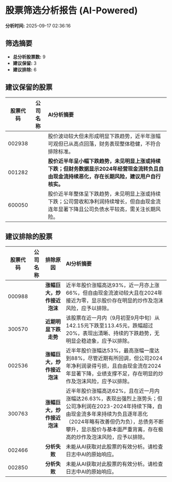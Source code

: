 # 股票筛选分析报告 (AI-Powered)

**分析时间:** 2025-09-17 02:36:16

## 筛选摘要

- **总分析股票数:** 9
- **建议保留:** 3
- **建议排除:** 6

## 建议保留的股票

| 股票代码 | 公司名称 | AI分析摘要 |
|:---:|:---:|:---|
| 002938 |  | 股价波动较大但未形成明显下跌趋势，近半年涨幅可观但已从高点回落，财务表现整体稳健，不符合排除标准。 |
| 001282 |  | **股价近半年呈小幅下跌趋势，未见明显上涨或持续下跌；但财务数据显示2024年经营现金流转负且自由现金流持续恶化，存在长期风险，建议用户自行核实。** |
| 600050 |  | 股价近半年整体呈下跌趋势，未见明显上涨或持续下跌；公司营收和净利润持续增长，但自由现金流连年显著下降且公司负债水平较高，需关注长期风险。 |

## 建议排除的股票

| 股票代码 | 公司名称 | 排除原因 | AI分析摘要 |
|:---:|:---:|:---:|:---|
| 000988 |  | **涨幅巨大，炒作接近泡沫** | 近半年股价涨幅高达93%，近一月亦上涨66%，但自由现金流波动较大且在2024年接近为零，显示股价存在明显的炒作及泡沫风险，应予以排除。 |
| 300570 |  | **近期明显下跌走势** | 该股票在近一月内（9月初至9月中旬）从142.15元下跌至113.45元，跌幅超过20%，表现出清晰、持续的下跌趋势，无明显企稳迹象，应予以排除。 |
| 002536 |  | **涨幅巨大，炒作接近泡沫** | 近半年股价涨幅达53%，最高涨幅一度达到88%，尽管近期有所回调，但公司2024年净利润录得亏损，且自由现金流在2024年显著下降，业绩支撑不足，存在明显的炒作及泡沫风险，应予以排除。 |
| 300763 |  | **涨幅巨大，炒作接近泡沫** | 近半年股价涨幅高达62%，且在近一月内涨幅达26.63%，表现出强烈上涨势头；但公司净利润在2023-2024年持续下降，自由现金流多年来持续为负且逐年恶化（2024年略有改善但仍为负），总债务不断攀升，显示股价与基本面严重背离，存在极高的炒作及泡沫风险，应予以排除。 |
| 002466 |  | **分析失败** | 未能从AI获取对此股票的有效分析。请检查日志中AI的原始响应。 |
| 002850 |  | **分析失败** | 未能从AI获取对此股票的有效分析。请检查日志中AI的原始响应。 |
